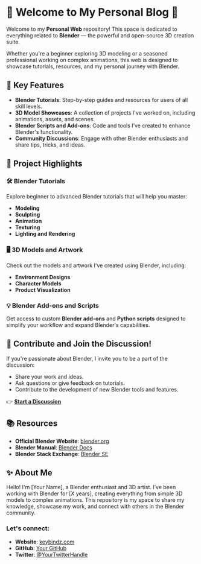 # 🌟 Welcome to My Personal Blog 🌟

Welcome to my **Personal Web** repository! This space is dedicated to everything related to **Blender** — the powerful and open-source 3D creation suite.

Whether you're a beginner exploring 3D modeling or a seasoned professional working on complex animations, this web is designed to showcase tutorials, resources, and my personal journey with Blender.

## 📌 Key Features

- **Blender Tutorials**: Step-by-step guides and resources for users of all skill levels.
- **3D Model Showcases**: A collection of projects I've worked on, including animations, assets, and scenes.
- **Blender Scripts and Add-ons**: Code and tools I’ve created to enhance Blender's functionality.
- **Community Discussions**: Engage with other Blender enthusiasts and share tips, tricks, and ideas.

## 🚀 Project Highlights

### 🛠️ Blender Tutorials
Explore beginner to advanced Blender tutorials that will help you master:
- **Modeling**
- **Sculpting**
- **Animation**
- **Texturing**
- **Lighting and Rendering**

### 🖥️ 3D Models and Artwork
Check out the models and artwork I've created using Blender, including:
- **Environment Designs**
- **Character Models**
- **Product Visualization**

### 💡 Blender Add-ons and Scripts
Get access to custom **Blender add-ons** and **Python scripts** designed to simplify your workflow and expand Blender's capabilities.

## 🎯 Contribute and Join the Discussion!

If you're passionate about Blender, I invite you to be a part of the discussion:
- Share your work and ideas.
- Ask questions or give feedback on tutorials.
- Contribute to the development of new Blender tools and features.

👉 **[Start a Discussion](https://github.com/lhmchyd/hexo-giscus/discussions)**

## 📚 Resources

- **Official Blender Website**: [blender.org](https://www.blender.org)
- **Blender Manual**: [Blender Docs](https://docs.blender.org)
- **Blender Stack Exchange**: [Blender SE](https://blender.stackexchange.com)

## ✨ About Me

Hello! I'm [Your Name], a Blender enthusiast and 3D artist. I’ve been working with Blender for [X years], creating everything from simple 3D models to complex animations. This repository is my space to share my knowledge, showcase my work, and connect with others in the Blender community.

### Let's connect:
- **Website**: [keybindz.com](https://keybindz.com)
- **GitHub**: [Your GitHub](https://github.com/lhmchyd)
- **Twitter**: [@YourTwitterHandle](https://twitter.com/YourTwitterHandle)
